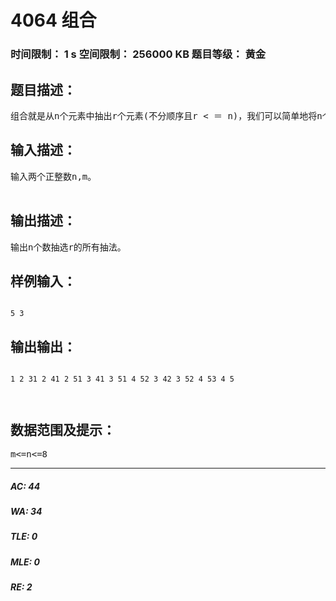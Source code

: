 # 4064 组合   
### 时间限制： 1 s     空间限制： 256000 KB     题目等级： 黄金  
## 题目描述：  

<pre>
组合就是从n个元素中抽出r个元素(不分顺序且r < ＝ n)，我们可以简单地将n个元素理解为自然数1，2，…，n，从中任取r个数。 例如n=5,m=3所有组合为： 1 2 31 2 41 2 51 3 41 3 51 4 52 3 42 3 52 4 53 4 5
</pre>
  
  
## 输入描述：  

<pre>
输入两个正整数n,m。  

</pre>
  
  
## 输出描述：  

<pre>
输出n个数抽选r的所有抽法。
</pre>
  
  
## 样例输入：  

<pre><code>
5 3
</code></pre>
  
  
## 输出输出：  

<pre><code>
1 2 31 2 41 2 51 3 41 3 51 4 52 3 42 3 52 4 53 4 5  
  

</code></pre>
  
  
## 数据范围及提示：  

<pre>
m<=n<=8
</pre>
  
  
***  

##### AC: 44  
##### WA: 34  
##### TLE: 0  
##### MLE: 0  
##### RE: 2  
